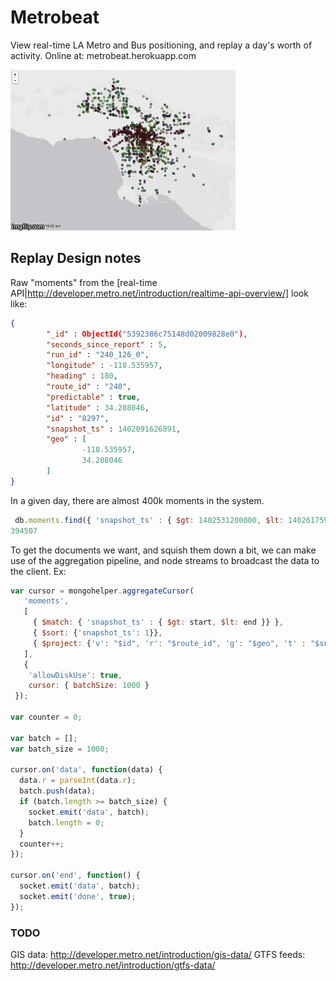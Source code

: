 Metrobeat
=============

View real-time LA Metro and Bus positioning, and replay a day's worth of activity. Online at: metrobeat.herokuapp.com

![Screencast](metrobeat.gif)


## Replay Design notes

Raw "moments" from the [real-time API|http://developer.metro.net/introduction/realtime-api-overview/]  look like:
```json
{
        "_id" : ObjectId("5392386c75148d02009828e0"),
        "seconds_since_report" : 5,
        "run_id" : "240_126_0",
        "longitude" : -118.535957,
        "heading" : 180,
        "route_id" : "240",
        "predictable" : true,
        "latitude" : 34.208046,
        "id" : "8297",
        "snapshot_ts" : 1402091626891,
        "geo" : [
                -118.535957,
                34.208046
        ]
}
```

In a given day, there are almost 400k moments in the system.

```javascript
 db.moments.find({ 'snapshot_ts' : { $gt: 1402531200000, $lt: 1402617599999 }}).count()
394507
```

To get the documents we want, and squish them down a bit, we can make use of the aggregation pipeline, and node streams to broadcast the data to the client. Ex:

```javascript
var cursor = mongohelper.aggregateCursor(
   'moments',
   [
     { $match: { 'snapshot_ts' : { $gt: start, $lt: end }} },
     { $sort: {'snapshot_ts': 1}},
     { $project: {'v': "$id", 'r': "$route_id", 'g': "$geo", 't' : "$snapshot_ts", '_id': 0}}
   ],
   {
    'allowDiskUse': true,
    cursor: { batchSize: 1000 }
 });

var counter = 0;

var batch = [];
var batch_size = 1000;

cursor.on('data', function(data) {
  data.r = parseInt(data.r);
  batch.push(data);
  if (batch.length >= batch_size) {
    socket.emit('data', batch);
    batch.length = 0;
  }
  counter++;
});

cursor.on('end', function() {
  socket.emit('data', batch);
  socket.emit('done', true);
});
```


### TODO

GIS data: http://developer.metro.net/introduction/gis-data/
GTFS feeds: http://developer.metro.net/introduction/gtfs-data/

